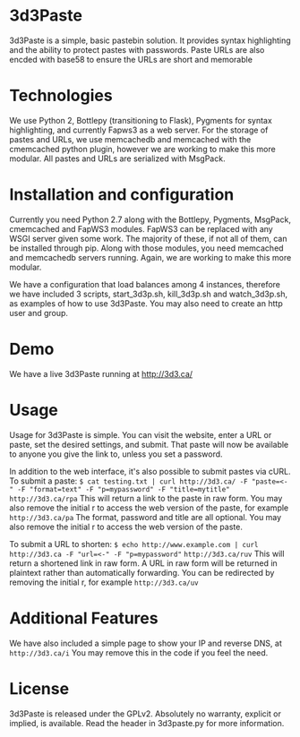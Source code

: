 # 3d3Paste
3d3Paste is a simple, basic pastebin solution. It provides syntax highlighting and the ability to protect pastes with passwords.
Paste URLs are also encded with base58 to ensure the URLs are short and memorable

# Technologies
We use Python 2, Bottlepy (transitioning to Flask), Pygments for syntax highlighting, and currently Fapws3 as a web server.
For the storage of pastes and URLs, we use memcachedb and memcached with the cmemcached python plugin, however we are working to make this more modular.
All pastes and URLs are serialized with MsgPack.

# Installation and configuration
Currently you need Python 2.7 along with the Bottlepy, Pygments, MsgPack, cmemcached and FapWS3 modules. FapWS3 can be replaced with any WSGI server given some work. The majority of these, if not all of them, can be installed through pip.
Along with those modules, you need memcached and memcachedb servers running. Again, we are working to make this more modular.

We have a configuration that load balances among 4 instances, therefore we have included 3 scripts, start_3d3p.sh, kill_3d3p.sh and watch_3d3p.sh, as examples of how to use 3d3Paste.
You may also need to create an http user and group.

# Demo
We have a live 3d3Paste running at http://3d3.ca/

# Usage
Usage for 3d3Paste is simple. You can visit the website, enter a URL or paste, set the desired settings, and submit. That paste will now be available to anyone you give the link to, unless you set a password.

In addition to the web interface, it's also possible to submit pastes via cURL. To submit a paste:
`$ cat testing.txt | curl http://3d3.ca/ -F "paste=<-" -F "format=text" -F "p=mypassword" -F "title=mytitle"`
`http://3d3.ca/rpa`
This will return a link to the paste in raw form. You may also remove the initial r to access the web version of the paste, for example `http://3d3.ca/pa`
The format, password and title are all optional. You may also remove the initial r to access the web version of the paste.

To submit a URL to shorten:
`$ echo http://www.example.com | curl http://3d3.ca -F "url=<-" -F "p=mypassword"`
`http://3d3.ca/ruv`
This will return a shortened link in raw form. A URL in raw form will be returned in plaintext rather than automatically forwarding.
You can be redirected by removing the initial r, for example `http://3d3.ca/uv`

# Additional Features
We have also included a simple page to show your IP and reverse DNS, at `http://3d3.ca/i`
You may remove this in the code if you feel the need.

# License
3d3Paste is released under the GPLv2. Absolutely no warranty, explicit or implied, is available. Read the header in 3d3paste.py for more information.
